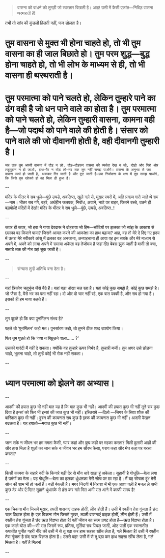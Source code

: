 >वासना को बांधने को
तूमड़ी जो स्वरतार बिछाती है।
आह! उसी में कैसी एकांत—निबिड़
वासना थरथराती है!


तभी तो सांप की कुंडली हिलती नहीं, फन डोलता है।

# तुम वासना से मुक्त भी होना चाहते हो, तो भी तुम वासना का ही जाल बिछाते हो। तुम परम शुद्ध—बुद्ध होना चाहते हो, तो भी लोभ के माध्यम से ही, तो भी वासना ही थरथराती है। 


# तुम परमात्मा को पाने चलते हो, लेकिन तुम्हारे पाने का ढंग वही है जो धन पाने वाले का होता है। तुम परमात्मा को पाने चलते हो, लेकिन तुम्हारी वासना, कामना वही है—जो पदार्थ को पाने वाले की होती है। संसार को पाने वाले की जो दीवानगी होती है, वही दीवानगी तुम्हारी है।


`जब तक तुम अपनी वासना में दौड़ न लो, दौड़—दौड़कर वासना की व्यर्थता देख न लो, दौड़ो और गिरो और लहूलुहान न हो जाओ, हाथ—पैर न तोड़ लो—तब तक तुम नहीं समझ पाओगे। वासना के अनुभव से जब वासना व्यर्थ हो जाती है, थककर गिर जाती है और टूट जाती है—उस निर्वासना के क्षण में तुम समझ पाओगे, कि जिसे तुम खोजते हो वह मिला ही हुआ है।`

--

मंदिर के भीतर वे सब धुले—पुंछे
उघडे, अवलिप्त, खुले गले से,
मुखर स्वरों में, अति प्रगल्म
गाते जाते थे राम—नाम।
भीतर सब गंगे, बहरे, अर्थहीन
जलपक, निबोंध, अयाने, नाटे
पर बाहर,
जितने बच्चे, उतने ही बड़बोले!
मंदिरों में देखो!
मंदिर के भीतर वे सब धुले—पुंछे,
उघडे, अवलिप्त..!

--

ऊपर ही ऊपर,
जो हवा ने गाया
देवदारू ने दोहराया
जो हिम—चोटियों पर झलका
जो सांझ के आकाश से छलका
वह किसने पाया?
जिसने आयत करने की आकांक्षा का हाथ बढ़ाया?
आह, वह तो मेरे
दे दिए गए हृदय में उतरा
मेरे स्वीकारे आंसू में ढलका
वह अनजाना, अनपहचाना ही आया
वह इन सबके और मेरे माध्यम से
अपने में, अपने को लाया
अपने में समाया
अकेला वह तेजोमय है जहां
दीठ बेबस झुक जाती है
वाणी तो क्या, सन्नाटे तक की गंज
वहां चुक जाती है।

--

> संन्यास तुम्हें अतिथि बना देता है।

--

यहां त्रिकोण चतुर्भुज जैसे बैठे हैं। यहां बड़ा धोखा चल रहा है। यहां कोई कुछ समझे है, कोई कुछ समझे है। जो जैसा है, वैसे भर का पता नहीं रहा। दो और दो चार नहीं रहे, एक बात पक्की है, और सब हो गया है। इसको ही हम माया कहते हैं।

--


तुम पूछते हो कि क्या पुनर्मिलन संभव है?

पहले तो ‘पुनर्मिलन’ कहो मत। पुनर्सारण कहो, तो तुमने ठीक शब्द उपयोग किया।

फिर तुम पूछते हो कि ‘क्या न बिछुड़ने वाला…… ?’

उसकी गारंटी मैं नहीं दे सकता। क्योंकि वह तुम्हारे ऊपर निर्भर है, तुम्हारी मर्जी। तुम अगर उसे छोड़ना चाहो, भूलना चाहो, तो तुम्हें कोई भी रोक नहीं सकता।


--

# ध्यान परमात्मा को झेलने का अभ्यास।

--


आदमी की हयात कुछ भी नहीं
बात यह है कि बात कुछ भी नहीं।
आदमी की हयात कुछ भी नहीं
तूने सब कुछ दिया है इन्सां को
फिर भी इन्सां की जात कुछ भी नहीं।
इस्तिराबे —दिलो —जिगर के सिवा
शौक की वारिदात कुछ भी नहीं।
हुस्न की कायनात सब कुछ है
इश्क की कायनात कुछ भी नहीं।
आदमी पैरहन बदलता है।
यह हयातो—मयात कुछ भी नहीं।

--


जान सके न जीवन भर हम
ममता कैसी, प्यार कहां
और पुष्प कही पर महका करता?
मिली दुलारी आहों की
और हास मिला है शूलों का
जान सके न जीवन भर हम
सौरभ कैसा, पराग कहा
और मेघ कहा पर बरसा करता?

--

किसी कामना के सहारे
नदी के किनारे बड़ी देर से
मौन धारे खड़ा हूं अकेला।
सुहानी है गोधूलि—बेला
लगा है उमंगों का मेला।
यह गोधूलि—बेला का हलका धुंधलका
मेरी सोच पर छा रहा है।
मैं यह सोचता हूं?
मेरी सोच की शाम भी हो चली है।
बड़ी बेकली है।
मगर जिंदगी में
निराशा में भी एक आशा पली है
मचल ले अभी कुछ देर और ऐं दिल!
सुहाने धुंधलके से हंस कर गले मिल
अभी रात आने में काफी समय है!

--

एक चिकना मौन
जिसमें मुखर, तपती वासनाएं
दाहक होतीं, लीन होती हैं।
उसी में रवहीन तेरा गूंजता है छंद
ऋत विज्ञप्त होता है!
एक चिकना मौन
जिसमें मुखर, तपती वासनाएं
दाहक होतीं, लीन होती हैं।
उसी में रवहीन तेरा गूंजता है छंद
ऋत विज्ञप्त होता है!
वहीं जीवन का सत्य प्रगट होता है—ऋत विज्ञप्त होता है।
एक काले घोल की—सी रात
जिसमें रूप, प्रतिमा, मूर्तियां
सब पिघल जातीं, ओट पातीं
एक स्वप्नातीत रूपातीत पुनीत गहरी नींद की
उसी में से तू बढ़ा कर हाथ
सहसा खींच लेता है, गले मिलता है!
उसी में रवहीन तेरा गूंजता है छंद
ऋत विज्ञप्त होता है।
उतरो वहां!
उसी में से तू बढ़ा कर हाथ
सहसा खींच लेता है, गले मिलता है।
वहीं है मिलन!

--

